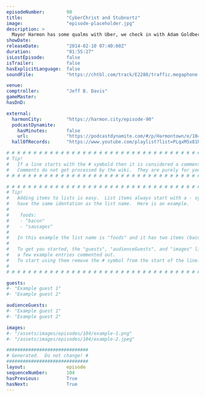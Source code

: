 ```yaml
---
episodeNumber:        90
title:                "CyberChrist and Stubnortz"
image:                "episode-placeholder.jpg"
description: >
  Mayor Harmon has some qualms with Uber, we check in with Adam Goldberg and SuperEgo's Matt Gourley settles a dispute during D&D.
showDate:             
releaseDate:          "2014-02-10 07:40:00Z"
duration:             "01:55:27"
isLostEpisode:        false
isTrailer:            false
hasExplicitLanguage:  false
soundFile:            "https://chtbl.com/track/E2288/traffic.megaphone.fm/STA7028819427.mp3?updated=1555718145"

venue:                
comptroller:          "Jeff B. Davis"
gameMaster:           
hasDnD:               

external:
  harmonCity:         "https://harmon.city/episode-90"
  podcastDynamite:
    hasMinutes:       false
    url:              "https://podcastdynamite.com/#/p/Harmontown/e/104/90"
  hallOfRecords:      "https://www.youtube.com/playlist?list=PLqxM5x81hNObhQSM0gQDMGWK1vdzKlgwR"

# # # # # # # # # # # # # # # # # # # # # # # # # # # # # # # # # # # # # # # # # # # # #
# Tip!
#   If a line starts with the # symbold then it is considered a comment.
#   Comments do not get processed by the wiki.  They are purely for your information.
# # # # # # # # # # # # # # # # # # # # # # # # # # # # # # # # # # # # # # # # # # # # #

# # # # # # # # # # # # # # # # # # # # # # # # # # # # # # # # # # # # # # # # # # # # #
# Tip!
#   Adding items to lists is easy.  List items always start with a - symbol and have
#   have the same identation as the list name.  Here is an example.
#
#    foods:
#    - "bacon"
#    - "sausages"
#
#   In this example the list name is "foods" and it has two items (bacon, and sausages).
#
#   To get you started, the "guests", "audienceGuests", and "images" lists below have
#   a few example entries commented out.
#   To start using them remove the # symbol from the start of the line.
#
# # # # # # # # # # # # # # # # # # # # # # # # # # # # # # # # # # # # # # # # # # # # #

guests:
#- "Example guest 1"
#- "Example guest 2"

audienceGuests:
#- "Example guest 1"
#- "Example guest 2"

images:
#- "/assets/images/episodes/104/example-1.png"
#- "/assets/images/episodes/104/example-2.jpeg"

##############################
# Generated.  Do not change! #
##############################
layout:               episode
sequenceNumber:       104
hasPrevious:          True
hasNext:              True
---
```


<!-- The episode description will be rendered here -->

<!-- Add your content BELOW here -->
<!-- vvvvvvvvvvvvvvvvvvvvvvvvvvv -->




<!-- ^^^^^^^^^^^^^^^^^^^^^^^^^^^ -->
<!-- Add your content ABOVE here -->

<!-- The episode gallery will be rendered here -->